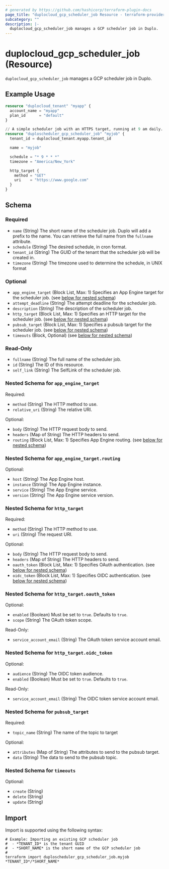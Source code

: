```yaml
---
# generated by https://github.com/hashicorp/terraform-plugin-docs
page_title: "duplocloud_gcp_scheduler_job Resource - terraform-provider-duplocloud"
subcategory: ""
description: |-
  duplocloud_gcp_scheduler_job manages a GCP scheduler job in Duplo.
---
```


# duplocloud_gcp_scheduler_job (Resource)

`duplocloud_gcp_scheduler_job` manages a GCP scheduler job in Duplo.

## Example Usage

```terraform
resource "duplocloud_tenant" "myapp" {
  account_name = "myapp"
  plan_id      = "default"
}

// A simple scheduler job with an HTTPS target, running at 9 am daily.
resource "duploscheduler_gcp_scheduler_job" "myjob" {
  tenant_id = duplocloud_tenant.myapp.tenant_id

  name = "myjob"

  schedule = "* 9 * * *"
  timezone = "America/New_York"

  http_target {
    method = "GET"
    uri    = "https://www.google.com"
  }
}
```

<!-- schema generated by tfplugindocs -->
## Schema

### Required

- `name` (String) The short name of the scheduler job.  Duplo will add a prefix to the name.  You can retrieve the full name from the `fullname` attribute.
- `schedule` (String) The desired schedule, in cron format.
- `tenant_id` (String) The GUID of the tenant that the scheduler job will be created in.
- `timezone` (String) The timezone used to determine the schedule, in UNIX format

### Optional

- `app_engine_target` (Block List, Max: 1) Specifies an App Engine target for the scheduler job. (see [below for nested schema](#nestedblock--app_engine_target))
- `attempt_deadline` (String) The attempt deadline for the scheduler job.
- `description` (String) The description of the scheduler job.
- `http_target` (Block List, Max: 1) Specifies an HTTP target for the scheduler job. (see [below for nested schema](#nestedblock--http_target))
- `pubsub_target` (Block List, Max: 1) Specifies a pubsub target for the scheduler job. (see [below for nested schema](#nestedblock--pubsub_target))
- `timeouts` (Block, Optional) (see [below for nested schema](#nestedblock--timeouts))

### Read-Only

- `fullname` (String) The full name of the scheduler job.
- `id` (String) The ID of this resource.
- `self_link` (String) The SelfLink of the scheduler job.

<a id="nestedblock--app_engine_target"></a>
### Nested Schema for `app_engine_target`

Required:

- `method` (String) The HTTP method to use.
- `relative_uri` (String) The relative URI.

Optional:

- `body` (String) The HTTP request body to send.
- `headers` (Map of String) The HTTP headers to send.
- `routing` (Block List, Max: 1) Specifies App Engine routing. (see [below for nested schema](#nestedblock--app_engine_target--routing))

<a id="nestedblock--app_engine_target--routing"></a>
### Nested Schema for `app_engine_target.routing`

Optional:

- `host` (String) The App Engine host.
- `instance` (String) The App Engine instance.
- `service` (String) The App Engine service.
- `version` (String) The App Engine service version.



<a id="nestedblock--http_target"></a>
### Nested Schema for `http_target`

Required:

- `method` (String) The HTTP method to use.
- `uri` (String) The request URI.

Optional:

- `body` (String) The HTTP request body to send.
- `headers` (Map of String) The HTTP headers to send.
- `oauth_token` (Block List, Max: 1) Specifies OAuth authentication. (see [below for nested schema](#nestedblock--http_target--oauth_token))
- `oidc_token` (Block List, Max: 1) Specifies OIDC authentication. (see [below for nested schema](#nestedblock--http_target--oidc_token))

<a id="nestedblock--http_target--oauth_token"></a>
### Nested Schema for `http_target.oauth_token`

Optional:

- `enabled` (Boolean) Must be set to `true`. Defaults to `true`.
- `scope` (String) The OAuth token scope.

Read-Only:

- `service_account_email` (String) The OAuth token service account email.


<a id="nestedblock--http_target--oidc_token"></a>
### Nested Schema for `http_target.oidc_token`

Optional:

- `audience` (String) The OIDC token audience.
- `enabled` (Boolean) Must be set to `true`. Defaults to `true`.

Read-Only:

- `service_account_email` (String) The OIDC token service account email.



<a id="nestedblock--pubsub_target"></a>
### Nested Schema for `pubsub_target`

Required:

- `topic_name` (String) The name of the topic to target

Optional:

- `attributes` (Map of String) The attributes to send to the pubsub target.
- `data` (String) The data to send to the pubsub topic.


<a id="nestedblock--timeouts"></a>
### Nested Schema for `timeouts`

Optional:

- `create` (String)
- `delete` (String)
- `update` (String)

## Import

Import is supported using the following syntax:

```shell
# Example: Importing an existing GCP scheduler job
#  - *TENANT_ID* is the tenant GUID
#  - *SHORT_NAME* is the short name of the GCP scheduler job
#
terraform import duploscheduler_gcp_scheduler_job.myjob *TENANT_ID*/*SHORT_NAME*
```
